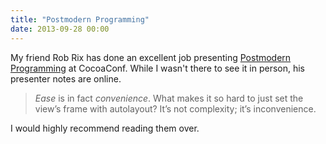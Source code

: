 ```yaml
---
title: "Postmodern Programming"
date: 2013-09-28 00:00
---
```


<p>My friend Rob Rix has done an excellent job presenting <a href="https://github.com/robrix/Postmodern-Programming">Postmodern Programming</a> at CocoaConf. While I wasn't there to see it in person, his presenter notes are online. </p>

<blockquote>
  <p><em>Ease</em> is in fact <em>convenience</em>. What makes it so hard to just set the view’s frame with autolayout? It’s not complexity; it’s inconvenience.</p>

</blockquote>

<p>I would highly recommend reading them over. </p>

<!-- more -->

